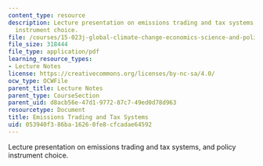 ```yaml
---
content_type: resource
description: Lecture presentation on emissions trading and tax systems, and policy
  instrument choice.
file: /courses/15-023j-global-climate-change-economics-science-and-policy-spring-2008/053940f386ba16260fe8cfcadae64592_lec15.pdf
file_size: 318444
file_type: application/pdf
learning_resource_types:
- Lecture Notes
license: https://creativecommons.org/licenses/by-nc-sa/4.0/
ocw_type: OCWFile
parent_title: Lecture Notes
parent_type: CourseSection
parent_uid: d8acb56e-47d1-9772-87c7-49ed0d78d963
resourcetype: Document
title: Emissions Trading and Tax Systems
uid: 053940f3-86ba-1626-0fe8-cfcadae64592
---
```

Lecture presentation on emissions trading and tax systems, and policy instrument choice.